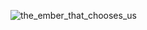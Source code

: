 ![the_ember_that_chooses_us](https://github.com/user-attachments/assets/5600a484-fe93-458e-a0dd-6fd40567c30e)
